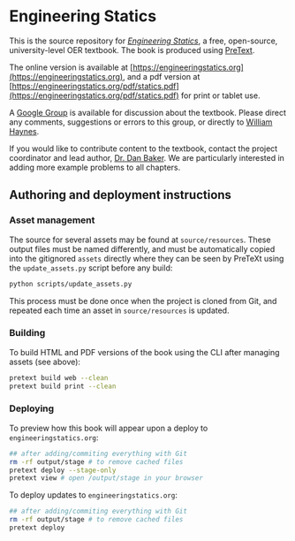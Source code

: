 # Engineering Statics

This is the source repository for [*Engineering Statics*](https://engineeringstatics.org), a free, open-source, university-level OER textbook.  The book is produced using [PreText](https://pretextbook.org).

The online  version  is available at [https://engineeringstatics.org](https://engineeringstatics.org), and a pdf version at [https://engineeringstatics.org/pdf/statics.pdf](https://engineeringstatics.org/pdf/statics.pdf) for print or tablet use.

A [Google Group](https://groups.google.com/g/engineering-statics-oer-text) is available for discussion about the textbook.  Please 
direct any comments, suggestions or errors to this group, or directly to [William Haynes](mailto:whaynes@maritime.edu).  

If you would like to contribute content to the textbook, contact the project coordinator and lead author, [Dr. Dan Baker](mailto:dan.baker@colostate.edu).  We are particularly interested in adding more example problems to all chapters.  

## Authoring and deployment instructions

### Asset management

The source for several assets may be found at `source/resources`.
These output files must be named differently, and must be automatically
copied into the gitignored `assets` directly where they can be seen by PreTeXt using
the `update_assets.py` script before any build:

```bash
python scripts/update_assets.py
```

This process must be done once when the project is cloned from Git, and repeated
each time an asset in `source/resources` is updated.

### Building

To build HTML and PDF versions of the book using the CLI after managing assets
(see above):

```bash
pretext build web --clean
pretext build print --clean
```

### Deploying

To preview how this book will appear upon a deploy to `engineeringstatics.org`:

```bash
## after adding/commiting everything with Git
rm -rf output/stage # to remove cached files
pretext deploy --stage-only
pretext view # open /output/stage in your browser
```

To deploy updates to `engineeringstatics.org`:

```bash
## after adding/commiting everything with Git
rm -rf output/stage # to remove cached files
pretext deploy
```